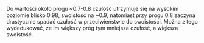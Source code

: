 Do wartości około progu ~0.7-0.8 czułość utrzymuje się na wysokim poziomie blisko 0.98, swoistość na ~0.9, natomiast przy progu 0.8 zaczyna drastycznie spadać czułość w przeciwieństwie do swoistości. Można z tego wydedukować, że im większy próg tym mniejsza czułość, a większa swoistość.